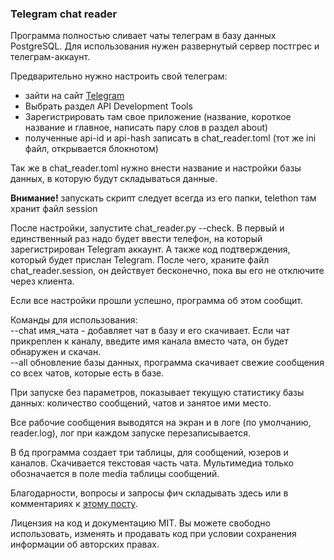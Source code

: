### Telegram chat reader

Программа полностью сливает чаты телеграм в базу данных PostgreSQL.
Для использования нужен развернутый сервер постгрес и телеграм-аккаунт.

Предварительно нужно настроить свой телеграм:
+ зайти на сайт [Telegram]
+ Выбрать раздел API Development Tools
+ Зарегистрировать там свое приложение (название, короткое название и главное, написать пару слов в раздел about)
+ полученные api-id и api-hash записать в chat_reader.toml (тот же ini файл, открывается блокнотом)

Так же в chat_reader.toml нужно внести название и настройки базы данных, в которую будут складываться данные.

**Внимание!** запускать скрипт следует всегда из его папки, telethon там хранит файл session

После настройки, запустите chat_reader.py --check.
В первый и единственный раз надо будет ввести телефон, на который зарегистрирован Telegram аккаунт. А также код подтверждения, который будет прислан Telegram.
После чего, храните файл chat_reader.session, он действует бесконечно, пока вы его не отключите через клиента.

Если все настройки прошли успешно, программа об этом сообщит.

Команды для использования:  
--chat имя_чата - добавляет чат в базу и его скачивает. Если чат прикреплен к каналу, введите имя канала вместо чата, он будет обнаружен и скачан.  
--all обновление базы данных, программа скачивает свежие сообщения со всех чатов, которые есть в базе.

При запуске без параметров, показывает текущую статистику базы данных: количество сообщений, чатов и занятое ими место.

Все рабочие сообщения выводятся на экран и в логе (по умолчанию, reader.log), лог при каждом запуске перезаписывается.

В бд программа создает три таблицы, для сообщений, юзеров и каналов.
Скачивается текстовая часть чата. Мультимедиа только обозначается в поле media таблицы сообщений.

Благодарности, вопросы и запросы фич складывать здесь или в комментариях к [этому посту].

Лицензия на код и документацию MIT. Вы можете свободно использовать, изменять и продавать код при условии сохранения
информации об авторских правах.

[Telegram]:https://my.telegram.org

[этому посту]:https://t.me/ssleg/511